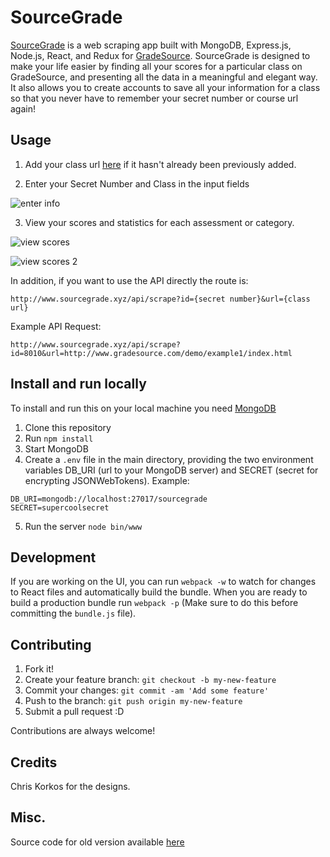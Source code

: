 # SourceGrade

[SourceGrade](http://www.sourcegrade.xyz/) is a web scraping app built with MongoDB, Express.js, Node.js, React, and Redux for [GradeSource](http://www.gradesource.com/). SourceGrade is designed to make your life easier by finding all your scores for a particular class on GradeSource, and presenting all the data in a meaningful and elegant way. It also allows you to create accounts to save all your information for a class so that you never have to remember your secret number or course url again!

## Usage

1) Add your class url [here](http://www.sourcegrade.xyz/add) if it hasn't already been previously added.

2) Enter your Secret Number and Class in the input fields

![enter info](https://github.com/joelseq/SourceGrade/blob/master/img/image1.png)

3) View your scores and statistics for each assessment or category.

![view scores](https://github.com/joelseq/SourceGrade/blob/master/img/image2.png)

![view scores 2](https://github.com/joelseq/SourceGrade/blob/master/img/image3.png)

In addition, if you want to use the API directly the route is:

`http://www.sourcegrade.xyz/api/scrape?id={secret number}&url={class url}`

Example API Request:

`http://www.sourcegrade.xyz/api/scrape?id=8010&url=http://www.gradesource.com/demo/example1/index.html`

## Install and run locally

To install and run this on your local machine you need [MongoDB](https://www.mongodb.com/)

1. Clone this repository
2. Run `npm install`
3. Start MongoDB
4. Create a `.env` file in the main directory, providing the two environment variables DB_URI (url to your MongoDB server) and SECRET (secret for encrypting JSONWebTokens).
Example:
```
DB_URI=mongodb://localhost:27017/sourcegrade
SECRET=supercoolsecret
```
5. Run the server `node bin/www`

## Development

If you are working on the UI, you can run `webpack -w` to watch for changes to React files and automatically build the bundle. When you are ready to build a production bundle run `webpack -p` (Make sure to do this before committing the `bundle.js` file).

## Contributing

1. Fork it!
2. Create your feature branch: `git checkout -b my-new-feature`
3. Commit your changes: `git commit -am 'Add some feature'`
4. Push to the branch: `git push origin my-new-feature`
5. Submit a pull request :D

Contributions are always welcome!

## Credits

Chris Korkos for the designs.

## Misc.

Source code for old version available [here](https://github.com/joelseq/SourceGrade-Old)
